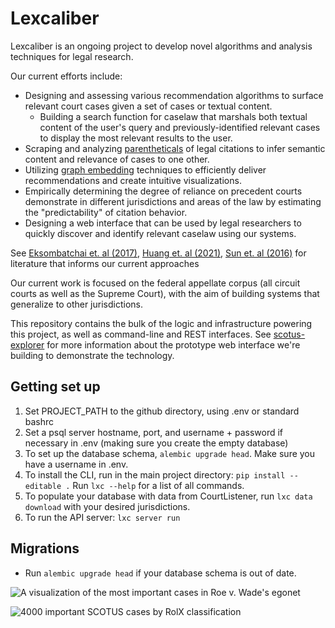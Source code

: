 # Lexcaliber

Lexcaliber is an ongoing project to develop novel algorithms and analysis techniques for legal research.

Our current efforts include:
- Designing and assessing various recommendation algorithms to surface relevant court cases given a set of cases or textual content.
  - Building a search function for caselaw that marshals both textual content of the user's query and previously-identified relevant cases to display the most relevant results to the user.
- Scraping and analyzing [parentheticals](https://www.law.georgetown.edu/wp-content/uploads/2018/07/Parentheticals-Bluebook-Handout-Revision-Karl-Bock-2016.pdf) of legal citations to infer semantic content and relevance of cases to one other.
- Utilizing [graph embedding](https://en.wikipedia.org/wiki/Knowledge_graph_embedding) techniques to efficiently deliver recommendations and create intuitive visualizations.
- Empirically determining the degree of reliance on precedent  courts demonstrate in different jurisdictions and areas of the law by estimating the "predictability" of citation behavior.
- Designing a web interface that can be used by legal researchers to quickly discover and identify relevant caselaw using our systems.

See [Eksombatchai et. al (2017)](https://arxiv.org/abs/1711.07601), [Huang et. al (2021)](https://arxiv.org/abs/2106.10776), [Sun et. al (2016)](https://arxiv.org/pdf/1610.02906.pdf) for literature that informs our current approaches

Our current work is focused on the federal appellate corpus (all circuit courts as well as the Supreme Court), with the aim of building systems that generalize to other jurisdictions.

This repository contains the bulk of the logic and infrastructure powering this project, as well as command-line and REST interfaces. See [scotus-explorer](https://github.com/lexcaliber/scotus-explorer) for more information about the prototype web interface we're building to demonstrate the technology.


## Getting set up

1. Set PROJECT_PATH to the github directory, using .env or standard bashrc
2. Set a psql server hostname, port, and username + password if necessary in .env (making sure you create the empty database)
3. To set up the database schema, `alembic upgrade head`. Make sure you have a username in .env.
4. To install the CLI, run in the main project directory: `pip install --editable .` Run `lxc --help` for a list of all commands.
5. To populate your database with data from CourtListener, run `lxc data download` with your desired jurisdictions.
6. To run the API server: `lxc server run`

## Migrations
- Run `alembic upgrade head` if your database schema is out of date.

![A visualization of the most important cases in Roe v. Wade's egonet](output/ego-plot.png)

![4000 important SCOTUS cases by RolX classification](output/important-cases-plot.png)
